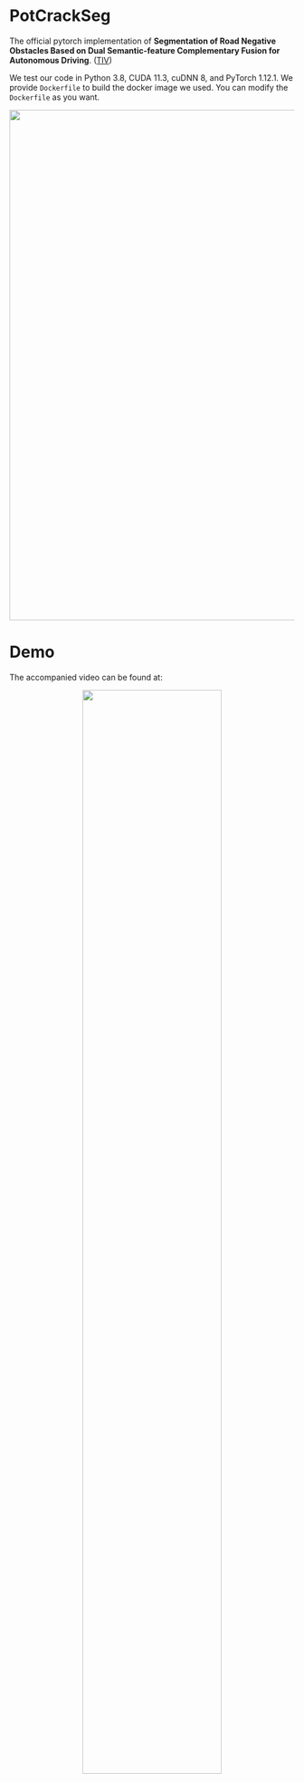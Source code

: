 # PotCrackSeg
The official pytorch implementation of **Segmentation of Road Negative Obstacles Based on Dual Semantic-feature Complementary Fusion for Autonomous Driving**. ([TIV](https://ieeexplore.ieee.org/document/10114585))


We test our code in Python 3.8, CUDA 11.3, cuDNN 8, and PyTorch 1.12.1. We provide `Dockerfile` to build the docker image we used. You can modify the `Dockerfile` as you want.  
<div align=center>
<img src="docs/overall.png" width="900px"/>
</div>

# Demo

The accompanied video can be found at: 
<div align=center>
<a href="https://www.youtube.com/watch?v=yoW52JeTDR8&t=7s"><img src="docs/qualitativeresultsgray5.png" width="70%" height="70%" />
</div>

# Introduction

PotCrackSeg with an RGB-Depth fusion network with a dual semantic-feature complementary fusion module for the segmentation of potholes and cracks in traffic scenes.

# Dataset

The **NPO++** dataset is upgraded from the existing [**NPO**](https://pan.baidu.com/s/1-LuHyKXEuJ0oLMe1PHtq0Q?pwd=drno) dataset by re-labeling potholes and cracks. You can downloaded **NPO++** dataset from [here](https://pan.baidu.com/s/1608EIKo-be63XE3-7UYcIQ?pwd=uxks)

# Pretrained weights
The pretrained weight of PotCrackSeg can be downloaded from [here](https://pan.baidu.com/s/18xGs1Jp1xbSekBjJVEh9Pg?pwd=ynva).

# Usage
* Clone this repo
```
$ git clone https://github.com/lab-sun/PotCrackSeg.git
```
* Build docker image
```
$ cd ~/PotCrackSeg
$ docker build -t docker_image_PotCrackSeg .
```
* Download the dataset
```
$ (You should be in the PotCrackSeg folder)
$ mkdir ./NPO++
$ cd ./NPO++
$ (download our preprocessed NPO++.zip in this folder)
$ unzip -d . NPO++.zip
```
* To reproduce our results, you need to download our pretrained weights. 
```
$ (You should be in the PotCrackSeg folder)
$ mkdir ./weights_backup
$ cd ./weights_backup
$ (download our preprocessed weights_backup.zip in this folder)
$ unzip -d . weights_backup.zip
$ docker run -it --shm-size 8G -p 1234:6006 --name docker_container_potcrackseg --gpus all -v ~/PotCrackSeg:/workspace docker_image_potcrackseg
$ (currently, you should be in the docker)
$ cd /workspace
$ (To reproduce the results)
$ python3 run_demo.py   
```
The results will be saved in the `./runs` folder. The default results are PotCrackSeg-4B. If you want to reproduce the results of PotCrackSeg-2B, you can modify the *PotCrackSeg-4B* to *PotCrackSeg-2B* in run_demo.py

* To train PotCrackSeg. 
```
$ (You should be in the PotCrackSeg folder)
$ docker run -it --shm-size 8G -p 1234:6006 --name docker_container_potcrackseg --gpus all -v ~/PotCrackSeg:/workspace docker_image_potcrackseg
$ (currently, you should be in the docker)
$ cd /workspace
$ python3 train.py
```

* To see the training process
```
$ (fire up another terminal)
$ docker exec -it docker_container_potcrackseg /bin/bash
$ cd /workspace
$ tensorboard --bind_all --logdir=./runs/tensorboard_log/
$ (fire up your favorite browser with http://localhost:1234, you will see the tensorboard)
```
The results will be saved in the `./runs` folder.
Note: Please change the smoothing factor in the Tensorboard webpage to `0.999`, otherwise, you may not find the patterns from the noisy plots. If you have the error `docker: Error response from daemon: could not select device driver`, please first install [NVIDIA Container Toolkit](https://docs.nvidia.com/datacenter/cloud-native/container-toolkit/install-guide.html) on your computer!

# Citation
If you use PotCrackSeg in your academic work, please cite:
```

```

# Acknowledgement
Some of the codes are borrowed from [IGFNet](https://github.com/lab-sun/IGFNet).
